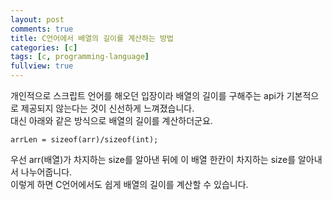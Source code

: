 ```yaml
---
layout: post
comments: true
title: C언어에서 배열의 길이를 계산하는 방법
categories: [c]
tags: [c, programming-language]
fullview: true
---
```

개인적으로 스크립트 언어를 해오던 입장이라 배열의 길이를 구해주는 api가 기본적으로 제공되지 않는다는 것이 신선하게 느껴졌습니다.  
대신 아래와 같은 방식으로 배열의 길이를 계산하더군요.  
```배열이 int로 이루어져 있을 경우
arrLen = sizeof(arr)/sizeof(int);
```
우선 arr(배열)가 차지하는 size를 알아낸 뒤에 이 배열 한칸이 차지하는 size를 알아내서 나누어줍니다.  
이렇게 하면 C언어에서도 쉽게 배열의 길이를 계산할 수 있습니다.  
